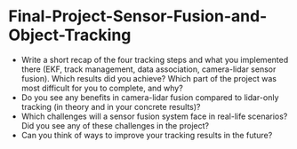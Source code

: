 # Final-Project-Sensor-Fusion-and-Object-Tracking

* Write a short recap of the four tracking steps and what you implemented there (EKF, track management, data association, camera-lidar sensor fusion). Which results did you achieve? Which part of the project was most difficult for you to complete, and why?
* Do you see any benefits in camera-lidar fusion compared to lidar-only tracking (in theory and in your concrete results)?
* Which challenges will a sensor fusion system face in real-life scenarios? Did you see any of these challenges in the project?
* Can you think of ways to improve your tracking results in the future?
